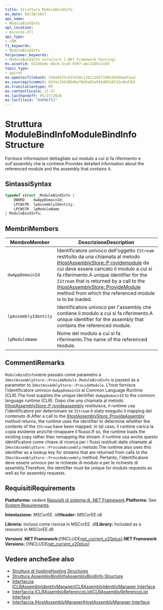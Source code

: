 ```yaml
---
title: Struttura ModuleBindInfo
ms.date: 03/30/2017
api_name:
- ModuleBindInfo
api_location:
- mscoree.dll
api_type:
- COM
f1_keywords:
- ModuleBindInfo
helpviewer_keywords:
- ModuleBindInfo structure [.NET Framework hosting]
ms.assetid: 632d4adc-dbc9-4ce8-9397-abc3285c1c69
topic_type:
- apiref
ms.openlocfilehash: 31be0525c637e50c1161129277d651b56dadfaa3
ms.sourcegitcommit: 03fec33630b46e78d5e81e91b40518f32c4bd7b5
ms.translationtype: MT
ms.contentlocale: it-IT
ms.lasthandoff: 05/27/2020
ms.locfileid: "84006753"
---
```

# <a name="modulebindinfo-structure"></a><span data-ttu-id="616b8-102">Struttura ModuleBindInfo</span><span class="sxs-lookup"><span data-stu-id="616b8-102">ModuleBindInfo Structure</span></span>
<span data-ttu-id="616b8-103">Fornisce informazioni dettagliate sul modulo a cui si fa riferimento e sull'assembly che la contiene.</span><span class="sxs-lookup"><span data-stu-id="616b8-103">Provides detailed information about the referenced module and the assembly that contains it.</span></span>  
  
## <a name="syntax"></a><span data-ttu-id="616b8-104">Sintassi</span><span class="sxs-lookup"><span data-stu-id="616b8-104">Syntax</span></span>  
  
```cpp  
typedef struct _ModuleBindInfo {  
    DWORD    dwAppDomainId;  
    LPCWSTR  lpAssemblyIdentity;  
    LPCWSTR  lpModuleName  
} ModuleBindInfo;  
```  
  
## <a name="members"></a><span data-ttu-id="616b8-105">Membri</span><span class="sxs-lookup"><span data-stu-id="616b8-105">Members</span></span>  
  
|<span data-ttu-id="616b8-106">Membro</span><span class="sxs-lookup"><span data-stu-id="616b8-106">Member</span></span>|<span data-ttu-id="616b8-107">Descrizione</span><span class="sxs-lookup"><span data-stu-id="616b8-107">Description</span></span>|  
|------------|-----------------|  
|`dwAppDomainId`|<span data-ttu-id="616b8-108">Identificatore univoco dell'oggetto `IStream` restituito da una chiamata al metodo [IHostAssemblyStore::P rovidemodule](ihostassemblystore-providemodule-method.md) da cui deve essere caricato il modulo a cui si fa riferimento.</span><span class="sxs-lookup"><span data-stu-id="616b8-108">A unique identifier for the `IStream` that is returned by a call to the [IHostAssemblyStore::ProvideModule](ihostassemblystore-providemodule-method.md) method from which the referenced module is to be loaded.</span></span>|  
|`lpAssemblyIdentity`|<span data-ttu-id="616b8-109">Identificatore univoco per l'assembly che contiene il modulo a cui si fa riferimento.</span><span class="sxs-lookup"><span data-stu-id="616b8-109">A unique identifier for the assembly that contains the referenced module.</span></span>|  
|`lpModuleName`|<span data-ttu-id="616b8-110">Nome del modulo a cui si fa riferimento.</span><span class="sxs-lookup"><span data-stu-id="616b8-110">The name of the referenced module.</span></span>|  
  
## <a name="remarks"></a><span data-ttu-id="616b8-111">Commenti</span><span class="sxs-lookup"><span data-stu-id="616b8-111">Remarks</span></span>  
 <span data-ttu-id="616b8-112">`ModuleBindInfo`viene passato come parametro a `IHostAssemblyStore::ProvideModule` .</span><span class="sxs-lookup"><span data-stu-id="616b8-112">`ModuleBindInfo` is passed as a parameter to `IHostAssemblyStore::ProvideModule`.</span></span> <span data-ttu-id="616b8-113">L'host fornisce l'identificatore univoco `dwAppDomainId` al Common Language Runtime (CLR).</span><span class="sxs-lookup"><span data-stu-id="616b8-113">The host supplies the unique identifier `dwAppDomainId` to the common language runtime (CLR).</span></span> <span data-ttu-id="616b8-114">Dopo che una chiamata al metodo [IHostAssemblyStore::P rovideassembly](ihostassemblystore-provideassembly-method.md) restituisce, il runtime usa l'identificatore per determinare se `IStream` è stato eseguito il mapping del contenuto di.</span><span class="sxs-lookup"><span data-stu-id="616b8-114">After a call to the [IHostAssemblyStore::ProvideAssembly](ihostassemblystore-provideassembly-method.md) method returns, the runtime uses the identifier to determine whether the contents of the `IStream` have been mapped.</span></span> <span data-ttu-id="616b8-115">In tal caso, il runtime carica la copia esistente anziché rimappare il flusso.</span><span class="sxs-lookup"><span data-stu-id="616b8-115">If so, the runtime loads the existing copy rather than remapping the stream.</span></span> <span data-ttu-id="616b8-116">Il runtime usa anche questo identificatore come chiave di ricerca per i flussi restituiti dalle chiamate al `IHostAssemblyStore::ProvideAssembly` metodo.</span><span class="sxs-lookup"><span data-stu-id="616b8-116">The runtime also uses this identifier as a lookup key for streams that are returned from calls to the `IHostAssemblyStore::ProvideAssembly` method.</span></span> <span data-ttu-id="616b8-117">Pertanto, l'identificatore deve essere univoco per le richieste di modulo e per le richieste di assembly.</span><span class="sxs-lookup"><span data-stu-id="616b8-117">Therefore, the identifier must be unique for module requests as well as for assembly requests.</span></span>  
  
## <a name="requirements"></a><span data-ttu-id="616b8-118">Requisiti</span><span class="sxs-lookup"><span data-stu-id="616b8-118">Requirements</span></span>  
 <span data-ttu-id="616b8-119">**Piattaforme:** vedere [Requisiti di sistema di .NET Framework](../../get-started/system-requirements.md).</span><span class="sxs-lookup"><span data-stu-id="616b8-119">**Platforms:** See [System Requirements](../../get-started/system-requirements.md).</span></span>  
  
 <span data-ttu-id="616b8-120">**Intestazione:** MSCorEE. idl</span><span class="sxs-lookup"><span data-stu-id="616b8-120">**Header:** MSCorEE.idl</span></span>  
  
 <span data-ttu-id="616b8-121">**Libreria:** Incluso come risorsa in MSCorEE. dll</span><span class="sxs-lookup"><span data-stu-id="616b8-121">**Library:** Included as a resource in MSCorEE.dll</span></span>  
  
 <span data-ttu-id="616b8-122">**Versioni .NET Framework:**[!INCLUDE[net_current_v20plus](../../../../includes/net-current-v20plus-md.md)]</span><span class="sxs-lookup"><span data-stu-id="616b8-122">**.NET Framework Versions:** [!INCLUDE[net_current_v20plus](../../../../includes/net-current-v20plus-md.md)]</span></span>  
  
## <a name="see-also"></a><span data-ttu-id="616b8-123">Vedere anche</span><span class="sxs-lookup"><span data-stu-id="616b8-123">See also</span></span>

- [<span data-ttu-id="616b8-124">Strutture di hosting</span><span class="sxs-lookup"><span data-stu-id="616b8-124">Hosting Structures</span></span>](hosting-structures.md)
- [<span data-ttu-id="616b8-125">Struttura AssemblyBindInfo</span><span class="sxs-lookup"><span data-stu-id="616b8-125">AssemblyBindInfo Structure</span></span>](assemblybindinfo-structure.md)
- [<span data-ttu-id="616b8-126">Interfaccia ICLRAssemblyIdentityManager</span><span class="sxs-lookup"><span data-stu-id="616b8-126">ICLRAssemblyIdentityManager Interface</span></span>](iclrassemblyidentitymanager-interface.md)
- [<span data-ttu-id="616b8-127">Interfaccia ICLRAssemblyReferenceList</span><span class="sxs-lookup"><span data-stu-id="616b8-127">ICLRAssemblyReferenceList Interface</span></span>](iclrassemblyreferencelist-interface.md)
- [<span data-ttu-id="616b8-128">Interfaccia IHostAssemblyManager</span><span class="sxs-lookup"><span data-stu-id="616b8-128">IHostAssemblyManager Interface</span></span>](ihostassemblymanager-interface.md)
